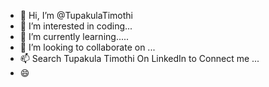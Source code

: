 - 👋 Hi, I’m @TupakulaTimothi
- 👀 I’m interested in coding...
- 🌱 I’m currently learning.....
- 💞️ I’m looking to collaborate on ...
- 📫 Search Tupakula Timothi On LinkedIn to Connect me ...
- 😄 

<!---
TupakulaTimothi/TupakulaTimothi is a ✨ special ✨ repository because its `README.md` (this file) appears on your GitHub profile.
You can click the Preview link to take a look at your changes.
--->
